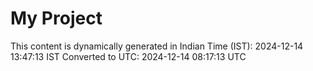 # My Project

This content is dynamically generated in Indian Time (IST): 2024-12-14 13:47:13 IST
Converted to UTC: 2024-12-14 08:17:13 UTC

